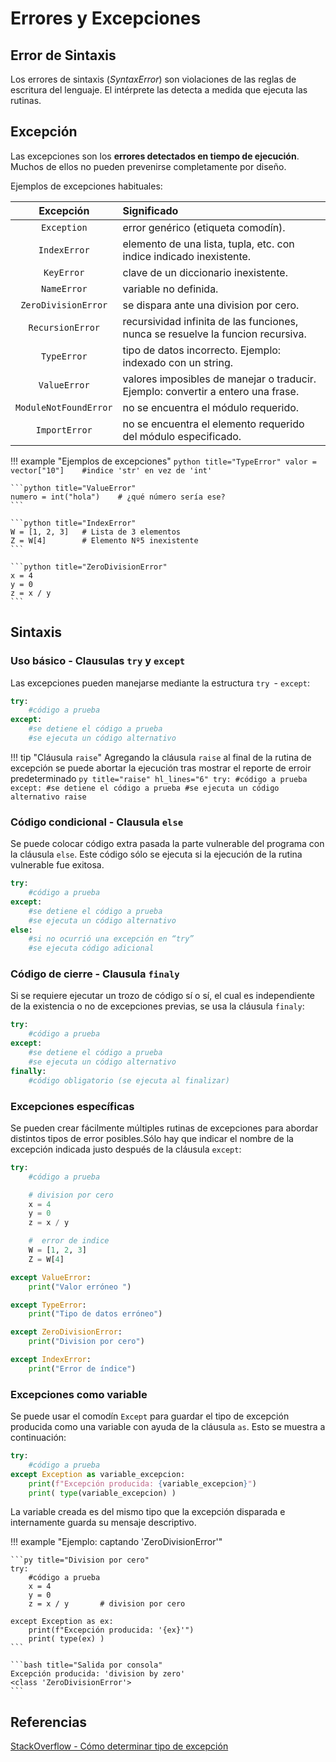 # Errores y Excepciones


## Error de Sintaxis
Los errores de sintaxis (*SyntaxError*) son violaciones de las reglas de escritura del lenguaje. El intérprete las detecta a medida que ejecuta las rutinas.


## Excepción
Las excepciones son los **errores detectados en tiempo de ejecución**. Muchos de ellos no pueden prevenirse completamente por diseño.

Ejemplos de excepciones habituales:

| Excepción | Significado |
|:---:|:---|
| `Exception`| error genérico (etiqueta comodín).|
| `IndexError`| elemento de una lista, tupla, etc. con indice indicado inexistente.|
| `KeyError` |clave de un diccionario inexistente.|
| `NameError`|variable no definida.|
| `ZeroDivisionError`|  se dispara ante una division por cero. |
| `RecursionError`| recursividad infinita de las funciones, nunca se resuelve la funcion recursiva.|
| `TypeError`| tipo de datos incorrecto. Ejemplo: indexado con un string.|
| `ValueError`| valores imposibles de manejar o traducir. Ejemplo: convertir a entero una frase.|
| `ModuleNotFoundError`| no se encuentra el módulo requerido.|
| `ImportError`| no se encuentra el elemento requerido del módulo especificado.|


!!! example "Ejemplos de excepciones"
	```python title="TypeError"
	valor = vector["10"]	#indice 'str' en vez de 'int'
	```

	```python title="ValueError"
	numero = int("hola")	# ¿qué número sería ese?
	```

	```python title="IndexError"
    W = [1, 2, 3]	# Lista de 3 elementos
    Z = W[4]		# Elemento Nº5 inexistente
	```

	```python title="ZeroDivisionError"
    x = 4
    y = 0
    z = x / y       
	```

## Sintaxis

### Uso básico - Clausulas `try` y `except`

Las excepciones pueden manejarse mediante la estructura `try `- `except`:

```py title="Excepción genérica" hl_lines="1 3"
try:
    #código a prueba
except:
	#se detiene el código a prueba
	#se ejecuta un código alternativo
```


!!! tip "Cláusula `raise`"
	Agregando la cláusula `raise` al final de la rutina de excepción se puede abortar la ejecución tras mostrar el reporte de erroir predeterminado
	```py title="raise" hl_lines="6"
	try:
		#código a prueba
	except:
		#se detiene el código a prueba
		#se ejecuta un código alternativo
		raise
	```


### Código condicional - Clausula `else`

Se puede colocar código extra pasada la parte vulnerable del programa con la cláusula `else`. Este código sólo se ejecuta si la ejecución de la rutina vulnerable fue exitosa.

```py title="Código condicional" hl_lines="6"
try:
	#código a prueba
except:
	#se detiene el código a prueba
	#se ejecuta un código alternativo
else:
	#si no ocurrió una excepción en “try”
	#se ejecuta código adicional 
```

### Código de cierre - Clausula `finaly`

Si se requiere ejecutar un trozo de código sí o sí, el cual es independiente de la existencia o no de excepciones previas, se usa la cláusula `finaly`:

```py title="Código de cierre" hl_lines="6"
try:
	#código a prueba
except:
	#se detiene el código a prueba
	#se ejecuta un código alternativo
finally:
	#código obligatorio (se ejecuta al finalizar)
```

### Excepciones específicas


Se pueden crear fácilmente múltiples rutinas de excepciones para abordar distintos tipos de error posibles.Sólo hay que indicar el nombre de la excepción indicada justo después de la cláusula `except`:

```py title="Excepciones múltiples" hl_lines="13 16 19 22"
try:
	#código a prueba

	# division por cero
    x = 4
    y = 0
    z = x / y       

	#  error de indice
    W = [1, 2, 3]
    Z = W[4]			

except ValueError:
    print("Valor erróneo ")

except TypeError:
    print("Tipo de datos erróneo")

except ZeroDivisionError:
    print("Division por cero")

except IndexError:
    print("Error de índice")
```



### Excepciones como variable


Se puede usar el comodín `Except` para guardar el tipo de excepción producida como una variable con ayuda de la cláusula `as`. Esto se muestra a continuación:


```py title="Captando excepción genérica" hl_lines="3"
try:
	#código a prueba
except Exception as variable_excepcion:
	print(f"Excepción producida: {variable_excepcion}")
	print( type(variable_excepcion) )
```
La variable creada es del mismo tipo que la excepción disparada e internamente guarda su mensaje descriptivo.




!!! example "Ejemplo: captando 'ZeroDivisionError'"

	```py title="Division por cero"
	try:
		#código a prueba
		x = 4
		y = 0
		z = x / y       # division por cero

	except Exception as ex:
		print(f"Excepción producida: '{ex}'")
		print( type(ex) )
	```

	```bash title="Salida por consola"
	Excepción producida: 'division by zero'
	<class 'ZeroDivisionError'>
	```




## Referencias


[StackOverflow - Cómo determinar tipo de excepción](https://stackoverflow.com/questions/9823936/how-do-i-determine-what-type-of-exception-occurred)